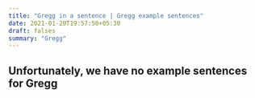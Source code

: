 ```yaml
---
title: "Gregg in a sentence | Gregg example sentences"
date: 2021-01-20T19:57:50+05:30
draft: falses
summary: "Gregg"
---
```

## Unfortunately, we have no example sentences for Gregg                 
